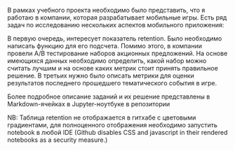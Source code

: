 
В рамках учебного проекта необходимо было представить, что я работаю в компании, которая разрабатывает мобильные игры. Есть ряд задач по исследованию нескольких аспектов мобильного приложения:

В первую очередь, интересует показатель retention. Было необходимо написать функцию для его подсчета.
Помимо этого, в компании провели A/B тестирование наборов акционных предложений. На основе имеющихся данных необходимо определить, какой набор можно считать лучшим и на основе каких метрик стоит принять правильное решение.
В третьих нужно было описать метрики для оценки результатов последнего прошедшего тематического события в игре.

Более подробное описание заданий и их решение представлены в Markdown-ячейках в Jupyter-ноутбуке в репозитории

NB: Таблица retention не отображается в гитхабе с цветовыми градиентами, для полноценного отображения необходимо запустить notebook в любой IDE (Github disables CSS and javascript in their rendered notebooks as a security measure.)
